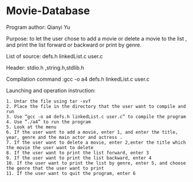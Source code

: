 # Movie-Database


Program author: Qianyi Yu

Purpose: to let the user chose to add a movie or delete a movie to the list , and print the list forward or backward or print by genre.

List of source: defs.h linkedList.c user.c

Header: stdio.h ,string.h,stdlib.h

Compilation command :gcc -o a4 defs.h linkedList.c user.c

Launching and operation instruction: 

    1. Untar the file using tar -xvf
    2. Place the file in the directory that the user want to compile and run
    3. Use “gcc -o a4 defs.h linkedList.c user.c” to compile the program
    4. Use ”./a4” to run the program
    5. Look at the menu
    6. If the user want to add a movie, enter 1, and enter the title, year, genre and the main actor and actress .
    7. If the user want to delete a movie, enter 2,enter the title which the movie the user want to delete 
    8. If the user want to print the list forward, enter 3
    9. If the user want to print the list backward, enter 4
    10. If the user want to print the list by genre, enter 5, and choose the genre that the user want to print
    11. If the user want to quit the program, enter 6

